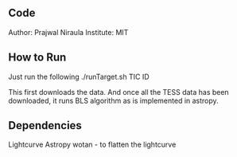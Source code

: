 ## Code
Author: Prajwal Niraula
Institute: MIT

## How to Run

Just run the following
./runTarget.sh TIC ID

This first downloads the data. And once all the TESS data has been downloaded, it runs BLS algorithm as is implemented in astropy. 

## Dependencies
Lightcurve
Astropy
wotan - to flatten the lightcurve

